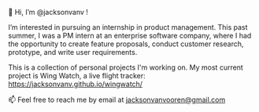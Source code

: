 👋 Hi, I’m @jacksonvanv !

I’m interested in pursuing an internship in product management.  This past summer, I was a PM intern at an enterprise software company, where I had the opportunity to create feature proposals, conduct customer research, prototype, and write user requirements.

This is a collection of personal projects I'm working on. My most current project is Wing Watch, a live flight tracker: https://jacksonvanv.github.io/wingwatch/

📫 Feel free to reach me by email at jacksonvanvooren@gmail.com
